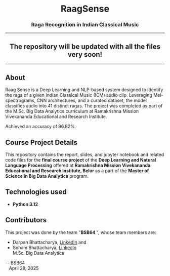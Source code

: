 <h1 align="center">RaagSense</h1>
<h3 align="center">Raga Recognition in Indian Classical Music</h3>

___

## <h2 align="center">The repository will be updated with all the files very soon!</h2>
___

## About
Raag Sense is a Deep Learning and NLP-based system designed to identify the raga of a given Indian Classical Music (ICM) audio clip. Leveraging Mel-spectrograms, CNN architectures, and a curated dataset, the model classifies audio into 41 distinct ragas. The project was completed as part of the M.Sc. Big Data Analytics curriculum at Ramakrishna Mission Vivekananda Educational and Research Institute.

Achieved an accuracy of 96.82%.

## Course Project Details
This repository contains the report, slides, and jupyter notebook and related code files for the <b>final course project</b> of the <b>Deep Learning and Natural Language Processing</b> offered at 
<b>Ramakrishna Mission Vivekananda Educational and Research Institute, Belur</b> as a part of the <b>Master of Science in Big Data Analytics</b> program. <br>

## Technologies used
- **Python 3.12**

## Contributors
This project was done by the team "<b>BSB64 </b>", whose team members are: <br>
* Darpan Bhattacharya, [LinkedIn](https://www.linkedin.com/in/darpan-bhattacharya/) and
* Soham Bhattacharya, [LinkedIn](https://www.linkedin.com/in/bhattacharyasoham026/) <br>
  M.Sc. Big Data Analytics


-- BSB64<br>
    &nbsp;&nbsp;&nbsp;April 28, 2025
<br>


